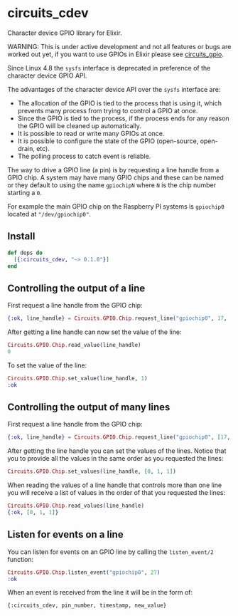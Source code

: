 # circuits_cdev

Character device GPIO library for Elixir.

WARNING: This is under active development and not all features or bugs are worked
out yet, if you want to use GPIOs in Elixir please see [circuits_gpio](https://github.com/elixir-circuits/circuits_gpio).

Since Linux 4.8 the `sysfs` interface is deprecated in preference of the
character device GPIO API.

The advantages of the character device API over the `sysfs` interface are:

* The allocation of the GPIO is tied to the process that is using it, which
  prevents many process from trying to control a GPIO at once.
* Since the GPIO is tied to the process, if the process ends for any reason the
  GPIO will be cleaned up automatically.
* It is possible to read or write many GPIOs at once.
* It is possible to configure the state of the GPIO (open-source, open-drain, etc).
* The polling process to catch event is reliable.

The way to drive a GPIO line (a pin) is by requesting a line handle from a GPIO
chip. A system may have many GPIO chips and these can be named or they default
to using the name `gpiochipN` where `N` is the chip number starting a `0`.

For example the main GPIO chip on the Raspberry PI systems is `gpiochip0`
located at `"/dev/gpiochip0"`.

## Install

```elixir
def deps do
  [{:circuits_cdev, "~> 0.1.0"}]
end
```

## Controlling the output of a line

First request a line handle from the GPIO chip:

```elixir
{:ok, line_handle} = Circuits.GPIO.Chip.request_line("gpiochip0", 17, :output)
```

After getting a line handle can now set the value of the line:

```elixir
Circuits.GPIO.Chip.read_value(line_handle)
0
```

To set the value of the line:

```elixir
Circuits.GPIO.Chip.set_value(line_handle, 1)
:ok
```

## Controlling the output of many lines

First request a line handle from the GPIO chip:

```elixir
{:ok, line_handle} = Circuits.GPIO.Chip.request_line("gpiochip0", [17, 27 20], :output)
```

After getting the line handle you can set the values of the lines. Notice that
you to provide all the values in the same order as you requested the lines:

```elixir
Circuits.GPIO.Chip.set_values(line_handle, [0, 1, 1])
```

When reading the values of a line handle that controls more than one line you
will receive a list of values in the order of that you requested the lines:

```elixir
Circuits.GPIO.Chip.read_values(line_handle)
{:ok, [0, 1, 1]}
```

## Listen for events on a line

You can listen for events on an GPIO line by calling the `listen_event/2` function:

```elixir
Circuits.GPIO.Chip.listen_event("gpiochip0", 27)
:ok
```

When an event is received from the line it will be in the form of:

```
{:circuits_cdev, pin_number, timestamp, new_value}
```



